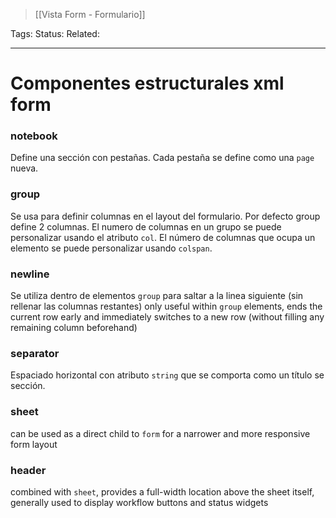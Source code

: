 > [[Vista Form - Formulario]]

Tags: 
Status: 
Related: 

___

# Componentes estructurales xml form

### notebook
Define una sección con pestañas. Cada pestaña se define como una `page` nueva.

### group
Se usa para definir columnas en el layout del formulario. Por defecto group define 2 columnas.
El numero de columnas en un grupo se puede personalizar usando el atributo `col`.
El número de columnas que ocupa un elemento se puede personalizar usando `colspan`.

### newline
Se utiliza dentro de elementos `group` para saltar a la linea siguiente (sin rellenar las columnas restantes)
only useful within `group` elements, ends the current row early and immediately switches to a new row (without filling any remaining column beforehand)

### separator
Espaciado horizontal con atributo `string` que se comporta como un título se sección.

### sheet

can be used as a direct child to `form` for a narrower and more responsive form layout

### header

combined with `sheet`, provides a full-width location above the sheet itself, generally used to display workflow buttons and status widgets

